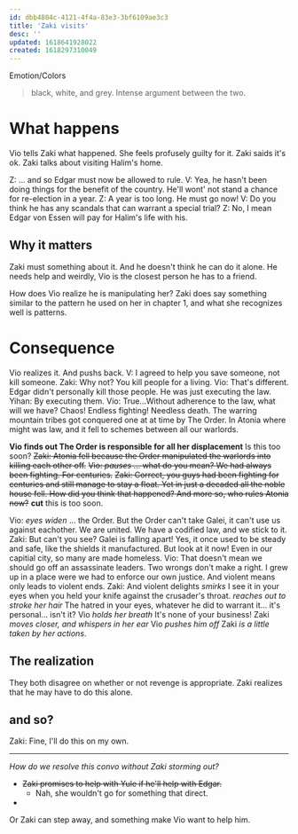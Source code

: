 ```yaml
---
id: dbb4804c-4121-4f4a-83e3-3bf6109ae3c3
title: 'Zaki visits'
desc: ''
updated: 1618641928022
created: 1618297310049
---
```

Emotion/Colors
> black, white, and grey. Intense argument between the two.

# What happens
Vio tells Zaki what happened. She feels profusely guilty for it.
Zaki saids it's ok. Zaki talks about visiting Halim's home.

Z: ... and so Edgar must now be allowed to rule.
V: Yea, he hasn't been doing things for the benefit of the country. He'll wont' not stand a chance for re-election in a year.
Z: A year is too long. He must go now!
V: Do you think he has any scandals that can warrant a special trial?
Z: No, I mean Edgar von Essen will pay for Halim's life with his.

##  Why it matters
Zaki must something about it. And he doesn't think he can do it alone. He needs help and weirdly, Vio is the closest person he has to a friend.

How does Vio realize he is manipulating her?
Zaki does say something similar to the pattern he used on her in chapter 1, and what she recognizes well is patterns.

# Consequence
Vio realizes it. And pushs back.
V:  I agreed to help you save someone, not kill someone.
Zaki: Why not? You kill people for a living.
Vio: That's different. Edgar didn't personally kill those people. He was just executing the law.
Yihan: By executing them.
Vio: True...Without adherence to the law, what will we have? Chaos! Endless fighting! Needless death. The warring mountain tribes got conquered one at at time by The Order. In Atonia where might was law, and it fell to schemes between all our warlords.

**Vio finds out The Order is responsible for all her displacement** Is this too soon?
~~Zaki: Atonia fell because the Order manipulated the warlords into killing each other off.~~ 
~~Vio: *pauses* ... what do you mean? We had always been fighting. For centuries.~~
~~Zaki: Correct, you guys had been fighting for centuries and still manage to stay a float. Yet in just a decaded all the noble house fell. How did you think that happened? And more so, who rules Atonia now?~~
**cut** this is too soon.

Vio: *eyes widen* ... the Order. But the Order can't take Galei, it can't use us against eachother. We are united. We have a codified law, and we stick to it. 
Zaki: But can't you see? Galei is falling apart! Yes, it once used to be steady and safe, like the shields it manufactured. But look at it now! Even in our capitial city, so many are made homeless.
Vio: That doesn't mean we should go off an assassinate leaders. Two wrongs don't make a right. I grew up in a place were we had to enforce our own justice. And violent means only leads to violent ends.
Zaki: And violent delights *smirks* I see it in your eyes when you held your knife against the crusader's throat. *reaches out to stroke her hair*  The hatred in your eyes, whatever he did to warrant it... it's personal... isn't it?
Vio *holds her breath* It's none of your business!
Zaki *moves closer, and whispers in her ear* 
Vio *pushes him off* 
Zaki *is a little taken by her actions*.

## The realization
They both disagree on whether or not revenge is appropriate.
Zaki realizes that he may have to do this alone.

## and so?
Zaki: Fine, I'll do this on my own.


---

*How do we resolve this convo without Zaki storming out?*
- ~~Zaki promises to help with Yule if he'll help with Edgar.~~
  - Nah, she wouldn't go for something that direct.
- 

Or Zaki can step away, and something make Vio want to help him.
